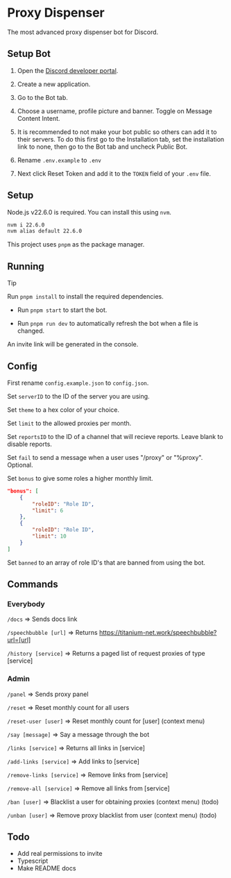 # Proxy Dispenser

The most advanced proxy dispenser bot for Discord.

## Setup Bot

1. Open the [Discord developer portal](https://discord.com/developers/applications).

2. Create a new application.

3. Go to the Bot tab.

4. Choose a username, profile picture and banner. Toggle on Message Content Intent.

5. It is recommended to not make your bot public so others can add it to their servers. To do this first go to the Installation tab, set the installation link to none, then go to the Bot tab and uncheck Public Bot.

6. Rename `.env.example` to `.env`

7. Next click Reset Token and add it to the `TOKEN` field of your `.env` file.

## Setup

Node.js v22.6.0 is required. You can install this using `nvm`.

```bash
nvm i 22.6.0
nvm alias default 22.6.0
```

This project uses `pnpm` as the package manager.

## Running

> [!TIP]
> Run `pnpm install` to install the required dependencies.

- Run `pnpm start` to start the bot.

- Run `pnpm run dev` to automatically refresh the bot when a file is changed.

An invite link will be generated in the console.

## Config

First rename `config.example.json` to `config.json`.

Set `serverID` to the ID of the server you are using.

Set `theme` to a hex color of your choice.

Set `limit` to the allowed proxies per month.

Set `reportsID` to the ID of a channel that will recieve reports. Leave blank to disable reports.

Set `fail` to send a message when a user uses "/proxy" or "%proxy". Optional.

Set `bonus` to give some roles a higher monthly limit.

```json
"bonus": [
	{
		"roleID": "Role ID",
		"limit": 6
	},
    {
		"roleID": "Role ID",
		"limit": 10
	}
]
```

Set `banned` to an array of role ID's that are banned from using the bot.

## Commands

### Everybody

`/docs` => Sends docs link

`/speechbubble [url]` => Returns https://titanium-net.work/speechbubble?url=[url]

`/history [service]` => Returns a paged list of request proxies of type [service]

### Admin

`/panel` => Sends proxy panel

`/reset` => Reset monthly count for all users

`/reset-user [user]` => Reset monthly count for [user] (context menu)

`/say [message]` => Say a message through the bot

`/links [service]` => Returns all links in [service]

`/add-links [service]` => Add links to [service]

`/remove-links [service]` => Remove links from [service]

`/remove-all [service]` => Remove all links from [service]

`/ban [user]` => Blacklist a user for obtaining proxies (context menu) (todo)

`/unban [user]` => Remove proxy blacklist from user (context menu) (todo)

## Todo
- Add real permissions to invite
- Typescript
- Make README docs